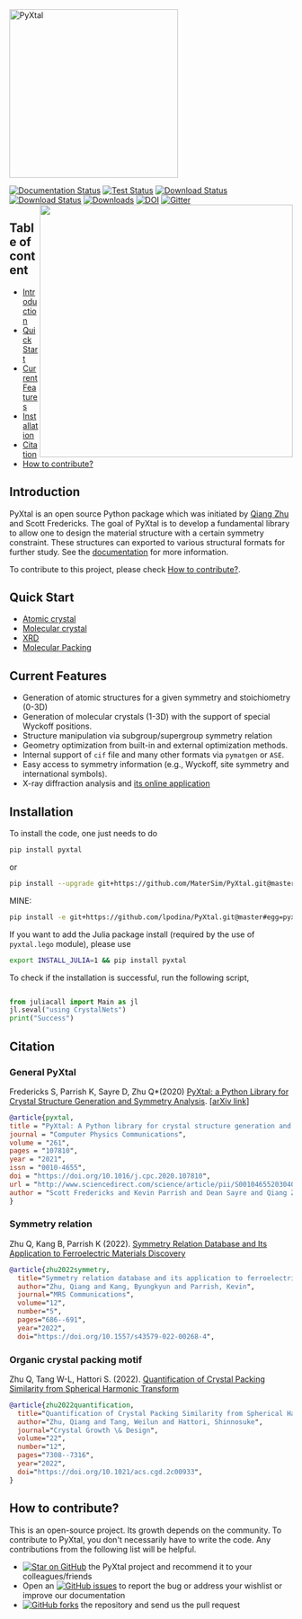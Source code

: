 <img src="https://raw.githubusercontent.com/MaterSim/PyXtal/master/images/512px_type1.png" alt="PyXtal" width="300"/>

[![Documentation Status](https://readthedocs.org/projects/pyxtal/badge/?version=latest)](https://pyxtal.readthedocs.io/en/latest/?badge=latest)
[![Test Status](https://github.com/MaterSim/PyXtal/workflows/tests/badge.svg)](https://github.com/MaterSim/PyXtal/actions)
[![Download Status](https://img.shields.io/pypi/pyversions/pyxtal)](https://pypi.org/project/pyxtal/)
[![Download Status](https://img.shields.io/pypi/v/pyxtal)](https://pypi.org/project/pyxtal/)
[![Downloads](https://pepy.tech/badge/pyxtal)](https://pepy.tech/project/pyxtal)
[![DOI](https://zenodo.org/badge/128165891.svg)](https://zenodo.org/badge/latestdoi/128165891)
[![Gitter](https://badges.gitter.im/PyXtal/community.svg)](https://gitter.im/PyXtal/community?utm_source=badge&utm_medium=badge&utm_campaign=pr-badge)
<img align="right" width="450" src="https://raw.githubusercontent.com/MaterSim/PyXtal/master/images/water.gif">


## Table of content
- [Introduction](#introduction)
- [Quick Start](#quick-start)
- [Current Features](#current-features)
- [Installation](#installation)
- [Citation](#citation)
- [How to contribute?](#how-to-contribute)


## Introduction

PyXtal is an open source Python package which was initiated by [Qiang Zhu](http://qzhu2017.github.io) and Scott Fredericks. The goal of PyXtal is to develop a fundamental library to allow one to design the material structure with a certain symmetry constraint. These structures can exported to various structural formats for further study. See the [documentation](https://pyxtal.readthedocs.io/en/latest/) for more information.

To contribute to this project, please check [How to contribute?](#how-to-contribute).

## Quick Start

- [Atomic crystal](https://nbviewer.jupyter.org/github/MaterSim/PyXtal/blob/master/examples/tutorials_notebook/01_atomic_crystals.ipynb)
- [Molecular crystal](https://nbviewer.jupyter.org/github/MaterSim/PyXtal/blob/master/examples/tutorials_notebook/02_molecular_crystals.ipynb)
- [XRD](https://nbviewer.jupyter.org/github/MaterSim/PyXtal/blob/master/examples/tutorials_notebook/03_pxrd.ipynb)
- [Molecular Packing](https://nbviewer.org/github/MaterSim/PyXtal/blob/master/examples/tutorials_notebook/05-crystal-packing.ipynb)

## Current Features

- Generation of atomic structures for a given symmetry and stoichiometry (0-3D)
- Generation of molecular crystals (1-3D) with the support of special Wyckoff positions.
- Structure manipulation via subgroup/supergroup symmetry relation
- Geometry optimization from built-in and external optimization methods.
- Internal support of ``cif`` file and many other formats via ``pymatgen`` or ``ASE``.
- Easy access to symmetry information (e.g., Wyckoff, site symmetry and international symbols).
- X-ray diffraction analysis and [its online application](https://vxrd.physics.unlv.edu)

## Installation

To install the code, one just needs to do

```sh
pip install pyxtal
```

or

```sh
pip install --upgrade git+https://github.com/MaterSim/PyXtal.git@master
```
MINE: 
```sh
pip install -e git+https://github.com/lpodina/PyXtal.git@master#egg=pyxtal
```


If you want to add the Julia package install (required by the use of `pyxtal.lego` module), please use

```sh
export INSTALL_JULIA=1 && pip install pyxtal 
```

To check if the installation is successful, run the following script,
```python

from juliacall import Main as jl
jl.seval("using CrystalNets")
print("Success")
```

## Citation

### General PyXtal

Fredericks S, Parrish K, Sayre D, Zhu Q\*(2020)
[PyXtal: a Python Library for Crystal Structure Generation and Symmetry Analysis](https://www.sciencedirect.com/science/article/pii/S0010465520304057).
\[[arXiv link](https://arxiv.org/pdf/1911.11123.pdf)\]

```bib
@article{pyxtal,
title = "PyXtal: A Python library for crystal structure generation and symmetry analysis",
journal = "Computer Physics Communications",
volume = "261",
pages = "107810",
year = "2021",
issn = "0010-4655",
doi = "https://doi.org/10.1016/j.cpc.2020.107810",
url = "http://www.sciencedirect.com/science/article/pii/S0010465520304057",
author = "Scott Fredericks and Kevin Parrish and Dean Sayre and Qiang Zhu",
}
```

### Symmetry relation
Zhu Q, Kang B, Parrish K (2022). 
[Symmetry Relation Database and Its Application to Ferroelectric Materials Discovery](https://link.springer.com/article/10.1557/s43579-022-00268-4)

```bib
@article{zhu2022symmetry,
  title="Symmetry relation database and its application to ferroelectric materials discovery",
  author="Zhu, Qiang and Kang, Byungkyun and Parrish, Kevin",
  journal="MRS Communications",
  volume="12",
  number="5",
  pages="686--691",
  year="2022",
  doi="https://doi.org/10.1557/s43579-022-00268-4",
```

### Organic crystal packing motif
Zhu Q, Tang W-L, Hattori S. (2022). 
[Quantification of Crystal Packing Similarity from Spherical Harmonic Transform](https://pubs.acs.org/doi/10.1021/acs.cgd.2c00933)

```bib
@article{zhu2022quantification,
  title="Quantification of Crystal Packing Similarity from Spherical Harmonic Transform",
  author="Zhu, Qiang and Tang, Weilun and Hattori, Shinnosuke",
  journal="Crystal Growth \& Design",
  volume="22",
  number="12",
  pages="7308--7316",
  year="2022",
  doi="https://doi.org/10.1021/acs.cgd.2c00933",
}
```

## How to contribute?

This is an open-source project. Its growth depends on the community. To contribute to PyXtal, you don't necessarily have to write the code. Any contributions from the following list will be helpful.

- [![Star on GitHub](https://img.shields.io/github/stars/qzhu2017/pyxtal.svg?style=social)](https://github.com/MaterSim/pyxtal/stargazers)
 the PyXtal project and recommend it to your colleagues/friends
- Open an [![GitHub issues](https://img.shields.io/github/issues/qzhu2017/pyxtal.svg)](https://GitHub.com/MaterSim/pyxtal/issues/) to report the bug or address your wishlist or improve our documentation
- [![GitHub forks](https://img.shields.io/github/forks/qzhu2017/pyxtal?style=social)](https://github.com/MaterSim/PyXtal/network/members) the repository and send us the pull request
